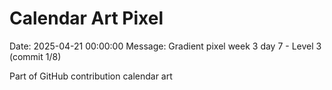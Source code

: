 # Calendar Art Pixel

Date: 2025-04-21 00:00:00
Message: Gradient pixel week 3 day 7 - Level 3 (commit 1/8)

Part of GitHub contribution calendar art
